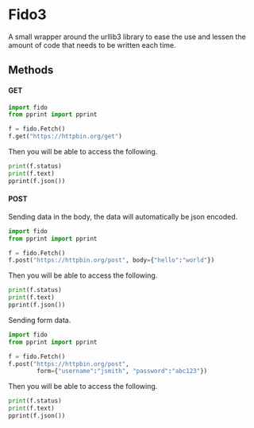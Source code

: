 Fido3
=====

A small wrapper around the urllib3 library to ease the use 
and lessen the amount of code that needs to be written each 
time.

Methods
-------

#### GET

```python
import fido
from pprint import pprint

f = fido.Fetch()
f.get("https://httpbin.org/get")
```

Then you will be able to access the following.

```python
print(f.status)
print(f.text)
pprint(f.json())
```

#### POST

Sending data in the body, the data will automatically be json encoded.

```python
import fido
from pprint import pprint

f = fido.Fetch()
f.post("https://httpbin.org/post", body={"hello":"world"})
```

Then you will be able to access the following.

```python
print(f.status)
print(f.text)
pprint(f.json())
```

Sending form data.

```python
import fido
from pprint import pprint

f = fido.Fetch()
f.post("https://httpbin.org/post", 
        form={"username":"jsmith", "password":"abc123"})
```

Then you will be able to access the following.

```python
print(f.status)
print(f.text)
pprint(f.json())
```

